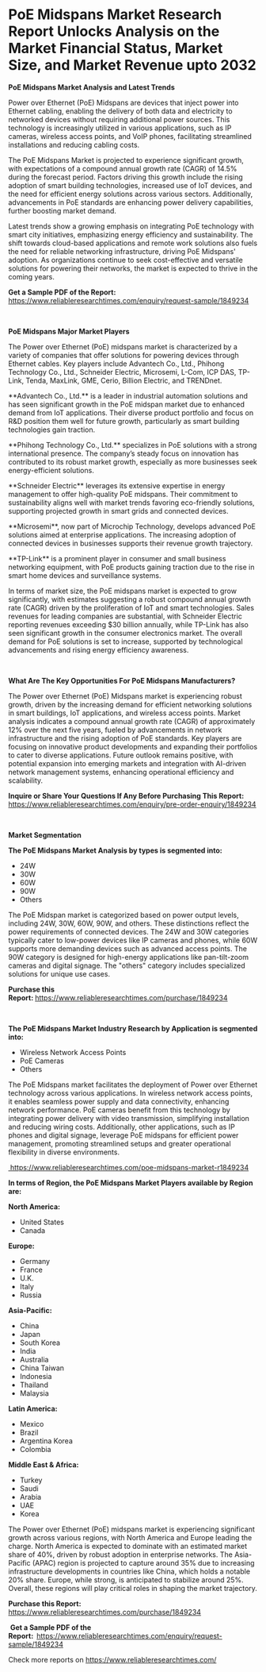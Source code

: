 <p><h1>PoE Midspans Market Research Report Unlocks Analysis on the Market Financial Status, Market Size, and Market Revenue upto 2032</h1></p><p><strong>PoE Midspans Market Analysis and Latest Trends</strong></p>
<p><p>Power over Ethernet (PoE) Midspans are devices that inject power into Ethernet cabling, enabling the delivery of both data and electricity to networked devices without requiring additional power sources. This technology is increasingly utilized in various applications, such as IP cameras, wireless access points, and VoIP phones, facilitating streamlined installations and reducing cabling costs.</p><p>The PoE Midspans Market is projected to experience significant growth, with expectations of a compound annual growth rate (CAGR) of 14.5% during the forecast period. Factors driving this growth include the rising adoption of smart building technologies, increased use of IoT devices, and the need for efficient energy solutions across various sectors. Additionally, advancements in PoE standards are enhancing power delivery capabilities, further boosting market demand.</p><p>Latest trends show a growing emphasis on integrating PoE technology with smart city initiatives, emphasizing energy efficiency and sustainability. The shift towards cloud-based applications and remote work solutions also fuels the need for reliable networking infrastructure, driving PoE Midspans' adoption. As organizations continue to seek cost-effective and versatile solutions for powering their networks, the market is expected to thrive in the coming years.</p></p>
<p><strong>Get a Sample PDF of the Report:&nbsp;</strong> <a href="https://www.reliableresearchtimes.com/enquiry/request-sample/1849234?utm_campaign=2387&utm_medium=2&utm_source=Github&utm_content=ia&utm_term=11022025&utm_id=poe-midspans">https://www.reliableresearchtimes.com/enquiry/request-sample/1849234</a></p>
<p>&nbsp;</p>
<p><strong>PoE Midspans Major Market Players</strong></p>
<p><p>The Power over Ethernet (PoE) midspans market is characterized by a variety of companies that offer solutions for powering devices through Ethernet cables. Key players include Advantech Co., Ltd., Phihong Technology Co., Ltd., Schneider Electric, Microsemi, L-Com, ICP DAS, TP-Link, Tenda, MaxLink, GME, Cerio, Billion Electric, and TRENDnet.</p><p>**Advantech Co., Ltd.** is a leader in industrial automation solutions and has seen significant growth in the PoE midspan market due to enhanced demand from IoT applications. Their diverse product portfolio and focus on R&D position them well for future growth, particularly as smart building technologies gain traction.</p><p>**Phihong Technology Co., Ltd.** specializes in PoE solutions with a strong international presence. The company’s steady focus on innovation has contributed to its robust market growth, especially as more businesses seek energy-efficient solutions.</p><p>**Schneider Electric** leverages its extensive expertise in energy management to offer high-quality PoE midspans. Their commitment to sustainability aligns well with market trends favoring eco-friendly solutions, supporting projected growth in smart grids and connected devices.</p><p>**Microsemi**, now part of Microchip Technology, develops advanced PoE solutions aimed at enterprise applications. The increasing adoption of connected devices in businesses supports their revenue growth trajectory.</p><p>**TP-Link** is a prominent player in consumer and small business networking equipment, with PoE products gaining traction due to the rise in smart home devices and surveillance systems.</p><p>In terms of market size, the PoE midspans market is expected to grow significantly, with estimates suggesting a robust compound annual growth rate (CAGR) driven by the proliferation of IoT and smart technologies. Sales revenues for leading companies are substantial, with Schneider Electric reporting revenues exceeding $30 billion annually, while TP-Link has also seen significant growth in the consumer electronics market. The overall demand for PoE solutions is set to increase, supported by technological advancements and rising energy efficiency awareness.</p></p>
<p>&nbsp;</p>
<p><strong>What Are The Key Opportunities For PoE Midspans Manufacturers?</strong></p>
<p><p>The Power over Ethernet (PoE) Midspans market is experiencing robust growth, driven by the increasing demand for efficient networking solutions in smart buildings, IoT applications, and wireless access points. Market analysis indicates a compound annual growth rate (CAGR) of approximately 12% over the next five years, fueled by advancements in network infrastructure and the rising adoption of PoE standards. Key players are focusing on innovative product developments and expanding their portfolios to cater to diverse applications. Future outlook remains positive, with potential expansion into emerging markets and integration with AI-driven network management systems, enhancing operational efficiency and scalability.</p></p>
<p><strong>Inquire or Share Your Questions If Any Before Purchasing This Report:</strong> <a href="https://www.reliableresearchtimes.com/enquiry/pre-order-enquiry/1849234?utm_campaign=2387&utm_medium=2&utm_source=Github&utm_content=ia&utm_term=11022025&utm_id=poe-midspans">https://www.reliableresearchtimes.com/enquiry/pre-order-enquiry/1849234</a></p>
<p>&nbsp;</p>
<p><strong>Market Segmentation</strong></p>
<p><strong>The PoE Midspans Market Analysis by types is segmented into:</strong></p>
<p><ul><li>24W</li><li>30W</li><li>60W</li><li>90W</li><li>Others</li></ul></p>
<p><p>The PoE Midspan market is categorized based on power output levels, including 24W, 30W, 60W, 90W, and others. These distinctions reflect the power requirements of connected devices. The 24W and 30W categories typically cater to low-power devices like IP cameras and phones, while 60W supports more demanding devices such as advanced access points. The 90W category is designed for high-energy applications like pan-tilt-zoom cameras and digital signage. The "others" category includes specialized solutions for unique use cases.</p></p>
<p><strong>Purchase this Report:&nbsp;</strong><a href="https://www.reliableresearchtimes.com/purchase/1849234?utm_campaign=2387&utm_medium=2&utm_source=Github&utm_content=ia&utm_term=11022025&utm_id=poe-midspans">https://www.reliableresearchtimes.com/purchase/1849234</a></p>
<p>&nbsp;</p>
<p><strong>The PoE Midspans Market Industry Research by Application is segmented into:</strong></p>
<p><ul><li>Wireless Network Access Points</li><li>PoE Cameras</li><li>Others</li></ul></p>
<p><p>The PoE Midspans market facilitates the deployment of Power over Ethernet technology across various applications. In wireless network access points, it enables seamless power supply and data connectivity, enhancing network performance. PoE cameras benefit from this technology by integrating power delivery with video transmission, simplifying installation and reducing wiring costs. Additionally, other applications, such as IP phones and digital signage, leverage PoE midspans for efficient power management, promoting streamlined setups and greater operational flexibility in diverse environments.</p></p>
<p><a href="https://www.reliableresearchtimes.com/poe-midspans-market-r1849234?utm_campaign=2387&utm_medium=2&utm_source=Github&utm_content=ia&utm_term=11022025&utm_id=poe-midspans">&nbsp;https://www.reliableresearchtimes.com/poe-midspans-market-r1849234</a></p>
<p><strong>In terms of Region, the PoE Midspans Market Players available by Region are:</strong></p>
<p>
    <p> <strong> North America: </strong>
        <ul>
            <li>United States</li>
            <li>Canada</li>
        </ul>
        </p> 
    <p> <strong> Europe: </strong>
        <ul>
            <li>Germany</li>
            <li>France</li>
            <li>U.K.</li>
            <li>Italy</li>
            <li>Russia</li>
        </ul>
        </p> 
    <p> <strong> Asia-Pacific: </strong>
        <ul>
            <li>China</li>
            <li>Japan</li>
            <li>South Korea</li>
            <li>India</li>
            <li>Australia</li>
            <li>China Taiwan</li>
            <li>Indonesia</li>
            <li>Thailand</li>
            <li>Malaysia</li>
        </ul>
        </p> 
    <p> <strong> Latin America: </strong>
        <ul>
            <li>Mexico</li>
            <li>Brazil</li>
            <li>Argentina Korea</li>
            <li>Colombia</li>
        </ul>
        </p> 
    <p> <strong> Middle East & Africa: </strong>
        <ul>
            <li>Turkey</li>
            <li>Saudi</li>
            <li>Arabia</li>
            <li>UAE</li>
            <li>Korea</li>
        </ul>
    </p>
    </p>
<p><p>The Power over Ethernet (PoE) midspans market is experiencing significant growth across various regions, with North America and Europe leading the charge. North America is expected to dominate with an estimated market share of 40%, driven by robust adoption in enterprise networks. The Asia-Pacific (APAC) region is projected to capture around 35% due to increasing infrastructure developments in countries like China, which holds a notable 20% share. Europe, while strong, is anticipated to stabilize around 25%. Overall, these regions will play critical roles in shaping the market trajectory.</p></p>
<p><strong>Purchase this Report: </strong><a href="https://www.reliableresearchtimes.com/purchase/1849234?utm_campaign=2387&utm_medium=2&utm_source=Github&utm_content=ia&utm_term=11022025&utm_id=poe-midspans">https://www.reliableresearchtimes.com/purchase/1849234</a></p>
<p>&nbsp;<strong>Get a Sample PDF of the Report:&nbsp;&nbsp;</strong><a href="https://www.reliableresearchtimes.com/enquiry/request-sample/1849234?utm_campaign=2387&utm_medium=2&utm_source=Github&utm_content=ia&utm_term=11022025&utm_id=poe-midspans">https://www.reliableresearchtimes.com/enquiry/request-sample/1849234</a></p>
<p><strong></strong></p>
<p>Check more reports on <a href="https://www.reliableresearchtimes.com/?utm_campaign=2387&utm_medium=2&utm_source=Github&utm_content=ia&utm_term=11022025&utm_id=poe-midspans">https://www.reliableresearchtimes.com/</a></p>
